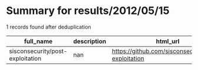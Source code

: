 
# Summary for results/2012/05/15
    
1 records found after deduplication

| full_name | description | html_url | matched_list | matched_count | pushed_at | size | stargazers_count | language | forks_count |
|----------------------------------|---------------|-----------------------------------------------------|----------------|-----------------|---------------------------|--------|--------------------|------------|---------------|
| sisconsecurity/post-exploitation | nan | https://github.com/sisconsecurity/post-exploitation | ['exploit'] | 1 | 2012-05-15 04:35:38+00:00 | 48 | 1 | nan | 0 |
